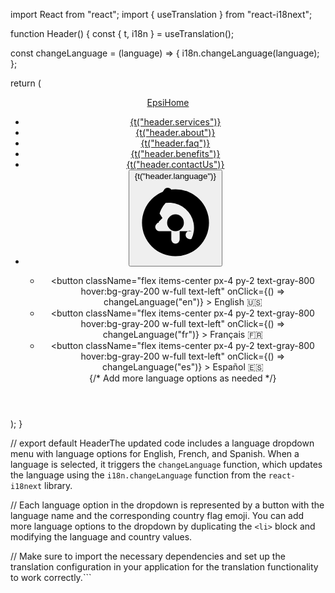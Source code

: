import React from "react";
import { useTranslation } from "react-i18next";

function Header() {
  const { t, i18n } = useTranslation();

  const changeLanguage = (language) => {
    i18n.changeLanguage(language);
  };

  return (
    <header className="bg-gray-800 fixed top-0 left-0 text-white w-[100%] py-4">
      <nav className="container mx-auto px-4 flex flex-wrap items-center md:justify-between justify-center">
        <a href="/" className="flex items-center text-white font-bold text-xl">
          EpsiHome
        </a>
        <ul className="flex ml-8 flex-wrap list-none">
          <li className="md:ml-6 ml-2">
            <a href="#services" className="hover:text-gray-400">
              {t("header.services")}
            </a>
          </li>
          <li className="md:ml-6 ml-2">
            <a href="#about" className="hover:text-gray-400">
              {t("header.about")}
            </a>
          </li>
          <li className="md:ml-6 ml-2">
            <a href="#faq" className="hover:text-gray-400">
              {t("header.faq")}
            </a>
          </li>
          <li className="md:ml-6 ml-2">
            <a href="#benefits" className="hover:text-gray-400">
              {t("header.benefits")}
            </a>
          </li>
          <li className="md:ml-6 ml-2">
            <a href="#contact" className="hover:text-gray-400">
              {t("header.contactUs")}
            </a>
          </li>
          <li className="md:ml-6 ml-2">
            <div className="relative">
              <button className="flex items-center text-white hover:text-gray-400 focus:outline-none">
                <span className="mr-2">{t("header.language")}</span>
                <svg
                  xmlns="http://www.w3.org/2000/svg"
                  className="h-5 w-5"
                  viewBox="0 0 20 20"
                  fill="currentColor"
                >
                  <path
                    fillRule="evenodd"
                    d="M10 18a8 8 0 100-16 8 8 0 000 16zM5.172 6.172a6 6 0 018.657 7.656A1 1 0 1113.828 12H11v2a1 1 0 11-2 0v-2H6.172a1 1 0 01-.707-1.707l1.414-1.414zm3.656-2.828a1 1 0 10-1.414-1.414L4.05 6.95A7.963 7.963 0 004 10h2a6 6 0 012.828-5.656zM10 12a2 2 0 100-4 2 2 0 000 4z"
                    clipRule="evenodd"
                  />
                </svg>
              </button>
              <ul className="absolute hidden mt-2 py-2 bg-white rounded-md shadow-lg">
                <li>
                  <button
                    className="flex items-center px-4 py-2 text-gray-800 hover:bg-gray-200 w-full text-left"
                    onClick={() => changeLanguage("en")}
                  >
                    <span>English</span>
                    <span className="ml-auto">🇺🇸</span>
                  </button>
                </li>
                <li>
                  <button
                    className="flex items-center px-4 py-2 text-gray-800 hover:bg-gray-200 w-full text-left"
                    onClick={() => changeLanguage("fr")}
                  >
                    <span>Français</span>
                    <span className="ml-auto">🇫🇷</span>
                  </button>
                </li>
                <li>
                  <button
                    className="flex items-center px-4 py-2 text-gray-800 hover:bg-gray-200 w-full text-left"
                    onClick={() => changeLanguage("es")}
                  >
                    <span>Español</span>
                    <span className="ml-auto">🇪🇸</span>
                  </button>
                </li>
                {/* Add more language options as needed */}
              </ul>
            </div>
          </li>
        </ul>
      </nav>
    </header>
  );
}

// export default HeaderThe updated code includes a language dropdown menu with language options for English, French, and Spanish. When a language is selected, it triggers the `changeLanguage` function, which updates the language using the `i18n.changeLanguage` function from the `react-i18next` library.

// Each language option in the dropdown is represented by a button with the language name and the corresponding country flag emoji. You can add more language options to the dropdown by duplicating the `<li>` block and modifying the language and country values.

// Make sure to import the necessary dependencies and set up the translation configuration in your application for the translation functionality to work correctly.```